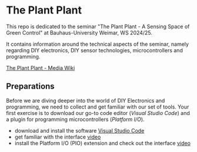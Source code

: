 # The Plant Plant

This repo is dedicated to the seminar "The Plant Plant - A Sensing Space of Green Control" at Bauhaus-University Weimar, WS 2024/25.

It contains information around the technical aspects of the seminar, namely regarding DIY electronics, DIY sensor technologies, microcontrollers and programming.

[The Plant Plant - Media Wiki](https://www.uni-weimar.de/kunst-und-gestaltung/wiki/GMU:The_Plant_Plant)


## Preparations

Before we are diving deeper into the world of DIY Electronics and programming, we need to collect and get familiar with our set of tools. Your first exercise is to download our go-to code editor (*Visual Studio Code*) and a plugin for programming microcontrollers (*Platform I/O*).

- download and install the software [Visual Studio Code](https://code.visualstudio.com/)
- get familiar with the interface [video]([https://www.youtube.com/watch?v=VqCgcpAypFQ](https://www.youtube.com/watch?v=EUJlVYggR1Y))
- install the Platform I/O (PIO) extension and check out the interface [video](https://www.youtube.com/watch?v=PYSy_PLjytQ)

